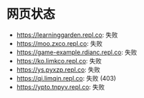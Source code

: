 # 网页状态
- https://learninggarden.repl.co: 失败
- https://moo.zxco.repl.co: 失败
- https://game-example.rdianc.repl.co: 失败
- https://ko.limkco.repl.co: 失败
- https://ys.pyxzp.repl.co: 失败
- https://qi.limqin.repl.co: 失败 (403)
- https://ypto.tnpyv.repl.co: 失败
